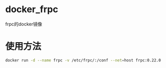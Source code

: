 # docker_frpc
frpc的docker镜像

# 使用方法
```bash
docker run -d --name frpc -v /etc/frpc/:/conf --net=host frpc:0.22.0
```
